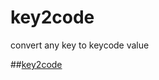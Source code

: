 # key2code

convert any key to keycode value



##<a href="https://vhumeniuk.com/key2code/">key2code</a>
